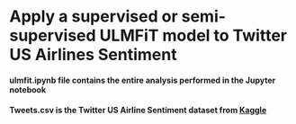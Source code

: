# Apply a supervised or semi-supervised ULMFiT model to Twitter US Airlines Sentiment
#### ulmfit.ipynb file contains the entire analysis performed in the Jupyter notebook
#### Tweets.csv is the Twitter US Airline Sentiment dataset from [Kaggle](https://www.kaggle.com/crowdflower/twitter-airline-sentiment#Tweets.csv)
